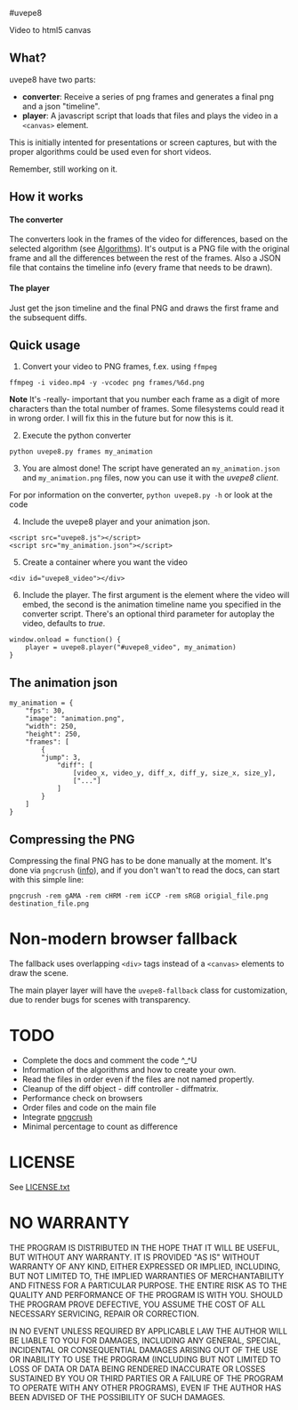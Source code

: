 #uvepe8

Video to html5 canvas

## What?

uvepe8 have two parts:

- **converter**: Receive a series of png frames and generates a final png and a json "timeline".
- **player**: A javascript script that loads that files and plays the video in a  `<canvas>` element.

This is initially intented for presentations or screen captures, but with the proper algorithms could be used even for short videos. 

Remember, still working on it.

## How it works

#### The converter
The converters look in the frames of the video for differences, based on the selected algorithm (see [Algorithms](#TODO)). It's output is a PNG file with the original frame and all the differences between the rest of the frames.
Also a JSON file that contains the timeline info (every frame that needs to be drawn).

#### The player
Just get the json timeline and the final PNG and draws the first frame and the subsequent diffs.

## Quick usage

1) Convert your video to PNG frames, f.ex. using `ffmpeg`

```
ffmpeg -i video.mp4 -y -vcodec png frames/%6d.png
```

**Note** It's -really- important that you number each frame as a digit of more characters than the total number of frames. Some filesystems could read it in wrong order. I will fix this in the future but for now this is it.

2) Execute the python converter 

```
python uvepe8.py frames my_animation
```

3) You are almost done!
The script have generated an `my_animation.json` and `my_animation.png` files, now you can use it with the *uvepe8 client*.

For por information on the converter, `python uvepe8.py -h` or look at the code

4) Include the uvepe8 player and your animation json.

```
<script src="uvepe8.js"></script>
<script src="my_animation.json"></script>
```

5) Create a container where you want the video

```
<div id="uvepe8_video"></div>
```

6) Include the player. The first argument is the element where the video will embed, the second is the animation timeline name you specified in the converter script. There's an optional third parameter for autoplay the video, defaults to *true*.

```
window.onload = function() {
	player = uvepe8.player("#uvepe8_video", my_animation)
}
```

## The animation json

```
my_animation = {
    "fps": 30,
    "image": "animation.png",
    "width": 250,
    "height": 250,
    "frames": [
        {
	    "jump": 3,
            "diff": [
                [video_x, video_y, diff_x, diff_y, size_x, size_y],
                ["..."]
            ]
        }
    ]
}
```

## Compressing the PNG

Compressing the final PNG has to be done manually at the moment. It's done via `pngcrush` ([info](http://pmt.sourceforge.net/pngcrush/)), and if you don't wan't to read the docs, can start with this simple line:

```
pngcrush -rem gAMA -rem cHRM -rem iCCP -rem sRGB origial_file.png destination_file.png
```

# Non-modern browser fallback

The fallback uses overlapping `<div>` tags instead of a `<canvas>` elements to draw the scene.

The main player layer will have the `uvepe8-fallback` class for customization, due to render bugs for scenes with transparency.


# TODO

- Complete the docs and comment the code ^_^U
- Information of the algorithms and how to create your own.
- Read the files in order even if the files are not named propertly.
- Cleanup of the diff object - diff controller - diffmatrix.
- Performance check on browsers
- Order files and code on the main file
- Integrate [pngcrush](http://pmt.sourceforge.net/pngcrush/)
- Minimal percentage to count as difference

# LICENSE

See [LICENSE.txt](https://raw.github.com/fmartingr/uvepe8/master/LICENSE.txt)

# NO WARRANTY

THE PROGRAM IS DISTRIBUTED IN THE HOPE THAT IT WILL BE USEFUL, BUT WITHOUT ANY WARRANTY. IT IS PROVIDED "AS IS" WITHOUT WARRANTY OF ANY KIND, EITHER EXPRESSED OR IMPLIED, INCLUDING, BUT NOT LIMITED TO, THE IMPLIED WARRANTIES OF MERCHANTABILITY AND FITNESS FOR A PARTICULAR PURPOSE. THE ENTIRE RISK AS TO THE QUALITY AND PERFORMANCE OF THE PROGRAM IS WITH YOU. SHOULD THE PROGRAM PROVE DEFECTIVE, YOU ASSUME THE COST OF ALL NECESSARY SERVICING, REPAIR OR CORRECTION.

IN NO EVENT UNLESS REQUIRED BY APPLICABLE LAW THE AUTHOR WILL BE LIABLE TO YOU FOR DAMAGES, INCLUDING ANY GENERAL, SPECIAL, INCIDENTAL OR CONSEQUENTIAL DAMAGES ARISING OUT OF THE USE OR INABILITY TO USE THE PROGRAM (INCLUDING BUT NOT LIMITED TO LOSS OF DATA OR DATA BEING RENDERED INACCURATE OR LOSSES SUSTAINED BY YOU OR THIRD PARTIES OR A FAILURE OF THE PROGRAM TO OPERATE WITH ANY OTHER PROGRAMS), EVEN IF THE AUTHOR HAS BEEN ADVISED OF THE POSSIBILITY OF SUCH DAMAGES.
